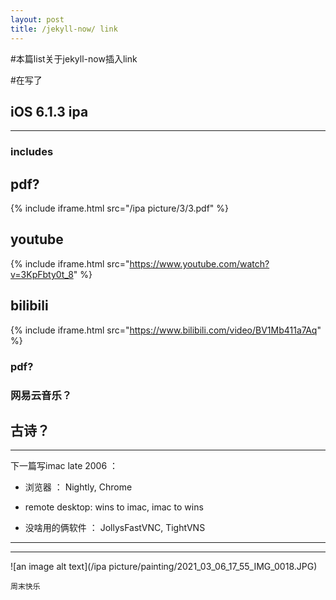 ```yaml
---
layout: post
title: /jekyll-now/ link  
---
```


#本篇list关于jekyll-now插入link

#在写了


## iOS 6.1.3 ipa ##
----
### includes

## **pdf?**

{% include iframe.html src="/ipa picture/3/3.pdf" %}

## **youtube**

{% include iframe.html src="https://www.youtube.com/watch?v=3KpFbty0t_8" %}

## **bilibili**

{% include iframe.html src="https://www.bilibili.com/video/BV1Mb411a7Aq" %}

### **pdf?**

### **网易云音乐？** 




## 古诗？ ##
----

下一篇写imac late 2006 ：

* 浏览器 ： Nightly, Chrome

* remote desktop: wins to imac, imac to wins

* 没啥用的俩软件 ： JollysFastVNC, TightVNS

----
****

![an image alt text](/ipa picture/painting/2021_03_06_17_55_IMG_0018.JPG)

`周末快乐`
